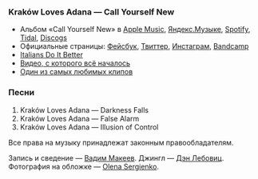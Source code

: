 ### Kraków Loves Adana — Call Yourself New

- Альбом «Call Yourself New» в
	[Apple Music](https://music.apple.com/album/id1192857412),
	[Яндекс.Музыке](https://music.yandex.ru/album/4029488),
	[Spotify](https://open.spotify.com/playlist/2wYFZ7VJnGbEezdov9UpmO),
	[Tidal](https://tidal.com/browse/album/69035647),
	[Discogs](https://www.discogs.com/release/10031847)
- Официальные страницы:
	[Фейсбук](https://www.facebook.com/krakowlovesadana/),
	[Твиттер](https://twitter.com/krakwlovesadana),
	[Инстаграм](https://www.instagram.com/krakowlovesadana),
	[Bandcamp]( https://krakowlovesadana.bandcamp.com/)
- [Italians Do It Better](https://italiansdoitbetter.com)
- [Видео, с которого всё началось](https://youtu.be/E5InldEicxY)
- [Один из самых любимых клипов](https://youtu.be/MiGhWNr8C20)

### Песни

1. Kraków Loves Adana — Darkness Falls
2. Kraków Loves Adana — False Alarm
3. Kraków Loves Adana — Illusion of Control

Все права на музыку принадлежат законным правообладателям.

Запись и сведение — [Вадим Макеев](https://twitter.com/pepelsbey).
Джингл — [Дэн Лебовиц](https://www.youtube.com/channel/UC38A5qHrlc_Zgua7vL4b96w).
Фотография на обложке — [Olena Sergienko](https://unsplash.com/photos/BL0jHaXHYi0).
